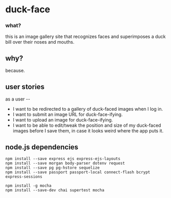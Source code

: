 # duck-face

### what?
this is an image gallery site that recognizes faces and superimposes a duck bill over their noses and mouths.

## why?
because.

## user stories

as a user --
- I want to be redirected to a gallery of duck-faced images when I log in.
- I want to submit an image URL for duck-face-ifying.
- I want to upload an image for duck-face-ifying.
- I want to be able to edit/tweak the position and size of my duck-faced images before I save them, in case it looks weird where the app puts it.

## node.js dependencies
<pre><code>npm install --save express ejs express-ejs-layouts
npm install --save morgan body-parser dotenv request
npm install --save pg pg-hstore sequelize
npm install --save passport passport-local connect-flash bcrypt express-sessions

npm install -g mocha <!-- already been done -->
npm install --save-dev chai supertest mocha</code></pre>
